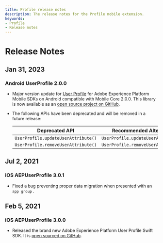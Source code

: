```yaml
---
title: Profile release notes
description: The release notes for the Profile mobile extension.
keywords:
- Profile
- Release notes
---
```


# Release Notes

## Jan 31, 2023

### Android UserProfile 2.0.0

- Major version update for [User Profile](./index.md) for Adobe Experience Platform Mobile SDKs on Android compatible with Mobile Core 2.0.0. This library is now available as an [open source project on GitHub](https://github.com/adobe/aepsdk-userprofile-android).
- The following APIs have been deprecated and will be removed in a future release:

  | Deprecated API | Recommended Alternative |
  | -------------- | ----------------------- |
  | `UserProfile.updateUserAttribute()` | `UserProfile.updateUserAttributes()` |
  | `UserProfile.removeUserAttribute()` | `UserProfile.removeUserAttributes()` |

## Jul 2, 2021

### iOS AEPUserProfile 3.0.1

- Fixed a bug preventing proper data migration when presented with an `app group` .

## Feb 5, 2021

### iOS AEPUserProfile 3.0.0

- Released the brand new Adobe Experience Platform User Profile Swift SDK. It is [open sourced on GitHub](https://github.com/adobe/aepsdk-userprofile-ios).
